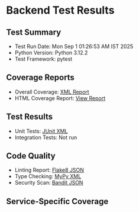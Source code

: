 # Backend Test Results

## Test Summary
- Test Run Date: Mon Sep  1 01:26:53 AM IST 2025
- Python Version: Python 3.12.2
- Test Framework: pytest

## Coverage Reports
- Overall Coverage: [XML Report](coverage.xml)
- HTML Coverage Report: [View Report](../htmlcov/index.html)

## Test Results
- Unit Tests: [JUnit XML](backend-unit.xml)
- Integration Tests: Not run

## Code Quality
- Linting Report: [Flake8 JSON](quality/flake8-report.json)
- Type Checking: [MyPy XML](quality/mypy-report.xml)
- Security Scan: [Bandit JSON](quality/bandit-report.json)

## Service-Specific Coverage


